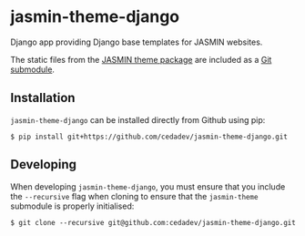 # jasmin-theme-django

Django app providing Django base templates for JASMIN websites.

The static files from the [JASMIN theme package](https://github.com/cedadev/jasmin-theme)
are included as a [Git submodule](https://git-scm.com/book/en/v2/Git-Tools-Submodules).

## Installation

`jasmin-theme-django` can be installed directly from Github using pip:

```
$ pip install git+https://github.com/cedadev/jasmin-theme-django.git
```

## Developing

When developing `jasmin-theme-django`, you must ensure that you include the
`--recursive` flag when cloning to ensure that the `jasmin-theme` submodule is
properly initialised:

```
$ git clone --recursive git@github.com:cedadev/jasmin-theme-django.git
```
